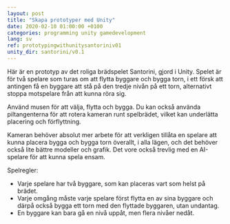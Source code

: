 ```yaml
---
layout: post
title: "Skapa prototyper med Unity"
date: 2020-02-10 01:00:00 +0100
categories: programming unity gamedevelopment
lang: sv
ref: prototypingwithunitysantoriniv01
unity_dir: santorini/v0.1
---
```

Här är en prototyp av det roliga brädspelet Santorini, gjord i Unity. Spelet är för två spelare som turas om att flytta byggare och bygga torn, i ett försk att antingen få en byggare att stå på den tredje nivån på ett torn, alternativt stoppa motspelare från att kunna röra sig.

Använd musen för att välja, flytta och bygga. Du kan också använda piltangenterna för att rotera kameran runt spelbrädet, vilket kan underlätta placering och förflyttning.

Kameran behöver absolut mer arbete för att verkligen tillåta en spelare att kunna placera bygga och bygga torn överallt, i alla lägen, och det behöver också lite bättre modeller och grafik. Det vore också trevlig med en AI-spelare för att kunna spela ensam.

Spelregler:
+ Varje spelare har två byggare, som kan placeras vart som helst på brädet.
+ Varje omgång måste varje spelare först flytta en av sina byggare och därpå också bygga ett torn med den flyttade byggaren, utan undantag.
+ En byggare kan bara gå en nivå uppåt, men flera nivåer nedåt.